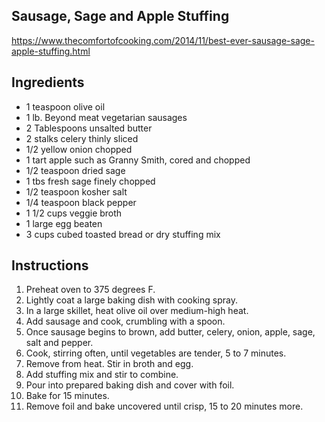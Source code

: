 ## Sausage, Sage and Apple Stuffing
https://www.thecomfortofcooking.com/2014/11/best-ever-sausage-sage-apple-stuffing.html

## Ingredients
  
- 1 teaspoon olive oil
- 1 lb. Beyond meat vegetarian sausages
- 2 Tablespoons unsalted butter
- 2 stalks celery thinly sliced
- 1/2 yellow onion chopped
- 1 tart apple such as Granny Smith, cored and chopped
- 1/2 teaspoon dried sage
- 1 tbs fresh sage finely chopped
- 1/2 teaspoon kosher salt
- 1/4 teaspoon black pepper
- 1 1/2 cups veggie broth
- 1 large egg beaten
- 3 cups cubed toasted bread or dry stuffing mix

## Instructions
 
1. Preheat oven to 375 degrees F.
2. Lightly coat a large baking dish with cooking spray.
3. In a large skillet, heat olive oil over medium-high heat.
4. Add sausage and cook, crumbling with a spoon. 
5. Once sausage begins to brown, add butter, celery, onion, apple, sage, salt and pepper.
6. Cook, stirring often, until vegetables are tender, 5 to 7 minutes.
7. Remove from heat. Stir in broth and egg. 
8. Add stuffing mix and stir to combine.
9. Pour into prepared baking dish and cover with foil. 
10. Bake for 15 minutes. 
11. Remove foil and bake uncovered until crisp, 15 to 20 minutes more.
